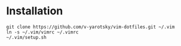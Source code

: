 Installation
============

```
git clone https://github.com/v-yarotsky/vim-dotfiles.git ~/.vim
ln -s ~/.vim/vimrc ~/.vimrc
~/.vim/setup.sh
```
